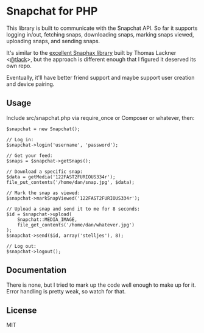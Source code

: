 Snapchat for PHP
============

This library is built to communicate with the Snapchat API. So far it supports
logging in/out, fetching snaps, downloading snaps, marking snaps viewed,
uploading snaps, and sending snaps.

It's similar to the [excellent Snaphax library](http://github.com/tlack/snaphax)
built by Thomas Lackner <[@tlack](http://twitter.com/tlack)>, but the approach
is different enough that I figured it deserved its own repo.

Eventually, it'll have better friend support and maybe support user creation
and device pairing.


Usage
------------

Include src/snapchat.php via require_once or Composer or whatever, then:

```
$snapchat = new Snapchat();

// Log in:
$snapchat->login('username', 'password');

// Get your feed:
$snaps = $snapchat->getSnaps();

// Download a specific snap:
$data = getMedia('122FAST2FURIOUS334r');
file_put_contents('/home/dan/snap.jpg', $data);

// Mark the snap as viewed:
$snapchat->markSnapViewed('122FAST2FURIOUS334r');

// Upload a snap and send it to me for 8 seconds:
$id = $snapchat->upload(
	Snapchat::MEDIA_IMAGE,
	file_get_contents('/home/dan/whatever.jpg')
);
$snapchat->send($id, array('stelljes'), 8);

// Log out:
$snapchat->logout();
```


Documentation
------------

There is none, but I tried to mark up the code well enough to make up for it.
Error handling is pretty weak, so watch for that.


License
------------

MIT